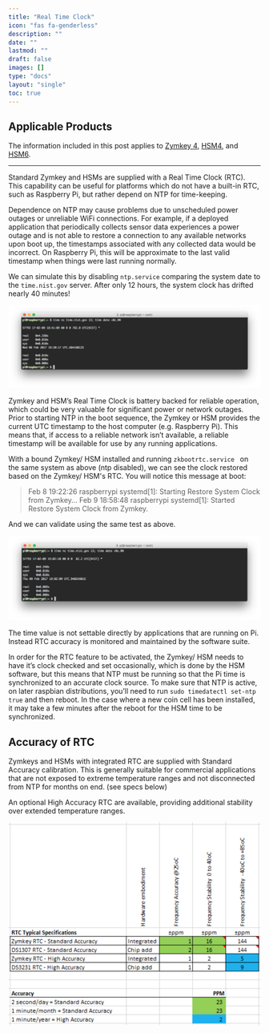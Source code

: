 ```yaml
---
title: "Real Time Clock"
icon: "fas fa-genderless"
description: ""
date: ""
lastmod: ""
draft: false
images: []
type: "docs"
layout: "single"
toc: true
---
```


## Applicable Products

The information included in this post applies to [Zymkey 4](https://docs.zymbit.com/getting-started/zymkey4/), [HSM4](https://docs.zymbit.com/getting-started/hsm4/), and [HSM6](https://docs.zymbit.com/getting-started/hsm6/).

---

Standard Zymkey and HSMs are supplied with a Real Time Clock (RTC). This capability can be useful for platforms which do not have a built-in RTC, such as Raspberry Pi, but rather depend on NTP for time-keeping.

Dependence on NTP may cause problems due to unscheduled power outages or unreliable WiFi connections. For example, if a deployed application that periodically collects sensor data experiences a power outage and is not able to restore a connection to any available networks upon boot up, the timestamps associated with any collected data would be incorrect. On Raspberry Pi, this will be approximate to the last valid timestamp when things were last running normally.

We can simulate this by disabling `ntp.service` comparing the system date to the `time.nist.gov` server. After only 12 hours, the system clock has drifted nearly 40 minutes!

![image|690x226](rtc1.png)

Zymkey and HSM’s Real Time Clock is battery backed for reliable operation, which could be very valuable for significant power or network outages. Prior to starting NTP in the boot sequence, the Zymkey or HSM provides the current UTC timestamp to the host computer (e.g. Raspberry Pi). This means that, if access to a reliable network isn’t available, a reliable timestamp will be available for use by any running applications.

With a bound Zymkey/ HSM installed and running `zkbootrtc.service ` on the same system as above (ntp disabled), we can see the clock restored based on the Zymkey/ HSM's RTC. You will notice this message at boot:

> Feb 8 19:22:26 raspberrypi systemd[1]: Starting Restore System Clock from Zymkey…
> Feb 9 18:58:48 raspberrypi systemd[1]: Started Restore System Clock from Zymkey.

And we can validate using the same test as above.

![image|690x232](rtc2.png)

The time value is not settable directly by applications that are running on Pi. Instead RTC accuracy is monitored and maintained by the software suite.

In order for the RTC feature to be activated, the Zymkey/ HSM needs to have it’s clock checked and set occasionally, which is done by the HSM software, but this means that NTP must be running so that the Pi time is synchronized to an accurate clock source. To make sure that NTP is active, on later raspbian distributions, you’ll need to run `sudo timedatectl set-ntp true` and then reboot. In the case where a new coin cell has been installed, it may take a few minutes after the reboot for the HSM time to be synchronized.

## Accuracy of RTC

Zymkeys and HSMs with integrated RTC are supplied with Standard Accuracy calibration. This is generally suitable for commercial applications that are not exposed to extreme temperature ranges and not disconnected from NTP for months on end. (see specs below)

An optional High Accuracy RTC are available, providing additional stability over extended temperature ranges.

![image|498x400](rtc3.png)
